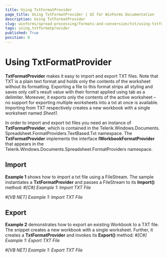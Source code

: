 ```yaml
---
title: Using TxtFormatProvider
page_title: Using TxtFormatProvider | UI for WinForms Documentation
description: Using TxtFormatProvider
slug: winforms/spread-processing/formats-and-conversion/txt/using-txtformatprovider
tags: using,txtformatprovider
published: True
position: 0
---
```


# Using TxtFormatProvider



__TxtFormatProvider__ makes it easy to import and export TXT files. Note that TXT is a plain text format and holds only the contents
        of the worksheet without its formatting. Exporting a file to this format strips all styling and saves only cell's result value with their format applied 
        using tab as a delimiter. Moreover, it exports only the contents of the active worksheet – no support for exporting multiple worksheets into a txt at once is available. Importing from TXT respectively creates a new workbook with a single worksheet named *Sheet1*.
      

In order to import and export txt files you need an instance of __TxtFormatProvider__, which is contained in the Telerik.Windows.Documents.
        Spreadsheet.FormatProviders.TextBased.Txt namespace. The __TxtFormatProvider__ implements the 
        interface __IWorkbookFormatProvider__ that appears in the Telerik.Windows.Documents.Spreadsheet.FormatProviders namespace.
      

## Import

__Example 1__ shows how to import a txt file using a FileStream. The sample instantiates a __TxtFormatProvider__ and 
          passes a FileStream to its __Import()__ method:
        #_[C#] Example 1: Import TXT File_

	

#_[VB NET] Example 1: Import TXT File_

	



## Export

__Example 2__ demonstrates how to export an existing Workbook to a TXT file. The snippet creates a new workbook with a single worksheet. 
          Further, it creates a __TxtFormatProvider__ and invokes its __Export()__ method:
        #_[C#] Example 1: Export TXT File_

	

#_[VB NET] Example 1: Export TXT File_

	


